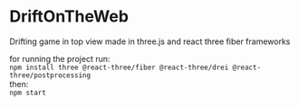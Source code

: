 # DriftOnTheWeb
Drifting game in top view made in three.js and react three fiber frameworks

for running the project run: <br>
`npm install three @react-three/fiber @react-three/drei @react-three/postprocessing` <br>
then: <br>
`npm start`